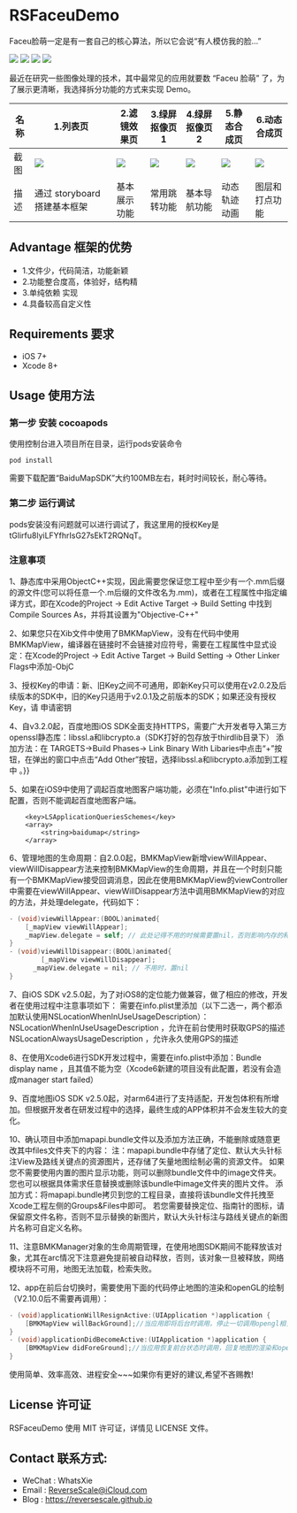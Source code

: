 # RSFaceuDemo
Faceu脸萌一定是有一套自己的核心算法，所以它会说“有人模仿我的脸...”

![](https://img.shields.io/badge/platform-iOS-red.svg) 
![](https://img.shields.io/badge/language-Objective--C-orange.svg) 
![](https://img.shields.io/badge/download-11.6MB-brightgreen.svg) 
![](https://img.shields.io/badge/license-MIT%20License-brightgreen.svg) 

最近在研究一些图像处理的技术，其中最常见的应用就要数 “Faceu 脸萌” 了，为了展示更清晰，我选择拆分功能的方式来实现 Demo。

| 名称 |1.列表页 |2.滤镜效果页 |3.绿屏抠像页1 |4.绿屏抠像页2 |5.静态合成页 |6.动态合成页 |
| ------------- | ------------- | ------------- | ------------- | ------------- | ------------- | ------------- |
| 截图 | ![](http://og1yl0w9z.bkt.clouddn.com/17-9-4/98119289.jpg) | ![](http://og1yl0w9z.bkt.clouddn.com/17-9-4/70703063.jpg) | ![](http://og1yl0w9z.bkt.clouddn.com/17-9-4/85158814.jpg) | ![](http://og1yl0w9z.bkt.clouddn.com/17-9-4/23351798.jpg) | ![](http://og1yl0w9z.bkt.clouddn.com/17-9-4/17807305.jpg) | ![](http://og1yl0w9z.bkt.clouddn.com/17-9-4/13049975.jpg) |
| 描述 | 通过 storyboard 搭建基本框架 | 基本展示功能 | 常用跳转功能 | 基本导航功能 | 动态轨迹动画 | 图层和打点功能 |

## Advantage 框架的优势
* 1.文件少，代码简洁，功能新颖
* 2.功能整合度高，体验好，结构精
* 3.单纯依赖 <GPUImage> 实现
* 4.具备较高自定义性

## Requirements 要求
* iOS 7+
* Xcode 8+


## Usage 使用方法
### 第一步 安装 cocoapods
使用控制台进入项目所在目录，运行pods安装命令
```
pod install
```
需要下载配置“BaiduMapSDK”大约100MB左右，耗时时间较长，耐心等待。


### 第二步 运行调试
pods安装没有问题就可以进行调试了，我这里用的授权Key是tGlirfu8lyiLFYfhrIsG27sEkT2RQNqT。

### 注意事项
1、静态库中采用ObjectC++实现，因此需要您保证您工程中至少有一个.mm后缀的源文件(您可以将任意一个.m后缀的文件改名为.mm)，或者在工程属性中指定编译方式，即在Xcode的Project -> Edit Active Target -> Build Setting 中找到 Compile Sources As，并将其设置为"Objective-C++"

2、如果您只在Xib文件中使用了BMKMapView，没有在代码中使用BMKMapView，编译器在链接时不会链接对应符号，需要在工程属性中显式设定：在Xcode的Project -> Edit Active Target -> Build Setting -> Other Linker Flags中添加-ObjC

3、授权Key的申请：新、旧Key之间不可通用，即新Key只可以使用在v2.0.2及后续版本的SDK中，旧的Key只适用于v2.0.1及之前版本的SDK；如果还没有授权Key，请 申请密钥

4、自v3.2.0起，百度地图iOS SDK全面支持HTTPS，需要广大开发者导入第三方openssl静态库：libssl.a和libcrypto.a（SDK打好的包存放于thirdlib目录下）
添加方法：在 TARGETS->Build Phases-> Link Binary With Libaries中点击“+”按钮，在弹出的窗口中点击“Add Other”按钮，选择libssl.a和libcrypto.a添加到工程中 。}}

5、如果在iOS9中使用了调起百度地图客户端功能，必须在"Info.plist"中进行如下配置，否则不能调起百度地图客户端。
```
    <key>LSApplicationQueriesSchemes</key>
    <array>
        <string>baidumap</string>
    </array>
```

6、管理地图的生命周期：自2.0.0起，BMKMapView新增viewWillAppear、viewWillDisappear方法来控制BMKMapView的生命周期，并且在一个时刻只能有一个BMKMapView接受回调消息，因此在使用BMKMapView的viewController中需要在viewWillAppear、viewWillDisappear方法中调用BMKMapView的对应的方法，并处理delegate，代码如下：
```Objective-C
- (void)viewWillAppear:(BOOL)animated{      
    [_mapView viewWillAppear];      
    _mapView.delegate = self; // 此处记得不用的时候需要置nil，否则影响内存的释放      
}      
- (void)viewWillDisappear:(BOOL)animated{      
        [_mapView viewWillDisappear];      
      _mapView.delegate = nil; // 不用时，置nil      
}
```

7、自iOS SDK v2.5.0起，为了对iOS8的定位能力做兼容，做了相应的修改，开发者在使用过程中注意事项如下：
需要在info.plist里添加（以下二选一，两个都添加默认使用NSLocationWhenInUseUsageDescription）：
NSLocationWhenInUseUsageDescription ，允许在前台使用时获取GPS的描述
NSLocationAlwaysUsageDescription ，允许永久使用GPS的描述

8、在使用Xcode6进行SDK开发过程中，需要在info.plist中添加：Bundle display name ，且其值不能为空（Xcode6新建的项目没有此配置，若没有会造成manager start failed）

9、百度地图iOS SDK v2.5.0起，对arm64进行了支持适配，开发包体积有所增加。但根据开发者在研发过程中的选择，最终生成的APP体积并不会发生较大的变化。

10、确认项目中添加mapapi.bundle文件以及添加方法正确，不能删除或随意更改其中files文件夹下的内容：
注：mapapi.bundle中存储了定位、默认大头针标注View及路线关键点的资源图片，还存储了矢量地图绘制必需的资源文件。
如果您不需要使用内置的图片显示功能，则可以删除bundle文件中的image文件夹。您也可以根据具体需求任意替换或删除该bundle中image文件夹的图片文件。
添加方式：将mapapi.bundle拷贝到您的工程目录，直接将该bundle文件托拽至Xcode工程左侧的Groups&Files中即可。
若您需要替换定位、指南针的图标，请保留原文件名称，否则不显示替换的新图片，默认大头针标注与路线关键点的新图片名称可自定义名称。

11、注意BMKManager对象的生命周期管理，在使用地图SDK期间不能释放该对象，尤其在arc情况下注意避免提前被自动释放，否则，该对象一旦被释放，网络模块将不可用，地图无法加载，检索失败。

12、app在前后台切换时，需要使用下面的代码停止地图的渲染和openGL的绘制（V2.10.0后不需要再调用）：
```Objective-C
- (void)applicationWillResignActive:(UIApplication *)application {
    [BMKMapView willBackGround];//当应用即将后台时调用，停止一切调用opengl相关的操作
}
- (void)applicationDidBecomeActive:(UIApplication *)application {
    [BMKMapView didForeGround];//当应用恢复前台状态时调用，回复地图的渲染和opengl相关的操作
}
```

使用简单、效率高效、进程安全~~~如果你有更好的建议,希望不吝赐教!


## License 许可证
RSFaceuDemo 使用 MIT 许可证，详情见 LICENSE 文件。


## Contact 联系方式:
* WeChat : WhatsXie
* Email : ReverseScale@iCloud.com
* Blog : https://reversescale.github.io
